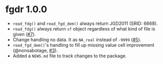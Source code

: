 # fgdr 1.0.0

* `read_fdg()` and `read_fgd_dem()` always return JGD2011 (SRID: 6668).
* `read_fdg()` always return `sf` object regardless of what kind of file is given ([#7](https://github.com/uribo/fgdr/pull/7)).
* Change handling no data. It as `NA_real` instead of `-9999` ([#5](https://github.com/uribo/fgdr/issues/5)).
* `read_fgd_dem()`'s handling to fill up missing value cell improvement (@nonsabotage, [#3](https://github.com/uribo/fgdr/issues/3)).
* Added a `NEWS.md` file to track changes to the package.
